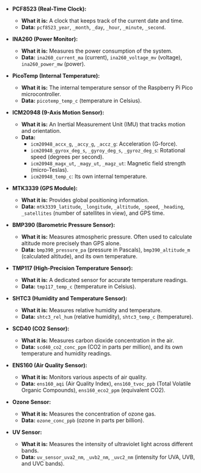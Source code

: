 
*   **PCF8523 (Real-Time Clock):**
    *   **What it is:** A clock that keeps track of the current date and time.
    *   **Data:** `pcf8523_year`, `_month`, `_day`, `_hour`, `_minute`, `_second`.

*   **INA260 (Power Monitor):**
    *   **What it is:** Measures the power consumption of the system.
    *   **Data:** `ina260_current_ma` (current), `ina260_voltage_mv` (voltage), `ina260_power_mw` (power).

*   **PicoTemp (Internal Temperature):**
    *   **What it is:** The internal temperature sensor of the Raspberry Pi Pico microcontroller.
    *   **Data:** `picotemp_temp_c` (temperature in Celsius).

*   **ICM20948 (9-Axis Motion Sensor):**
    *   **What it is:** An Inertial Measurement Unit (IMU) that tracks motion and orientation.
    *   **Data:**
        *   `icm20948_accx_g`, `_accy_g`, `_accz_g`: Acceleration (G-force).
        *   `icm20948_gyrox_deg_s`, `_gyroy_deg_s`, `_gyroz_deg_s`: Rotational speed (degrees per second).
        *   `icm20948_magx_ut`, `_magy_ut`, `_magz_ut`: Magnetic field strength (micro-Teslas).
        *   `icm20948_temp_c`: Its own internal temperature.

*   **MTK3339 (GPS Module):**
    *   **What it is:** Provides global positioning information.
    *   **Data:** `mtk3339_latitude`, `_longitude`, `_altitude`, `_speed`, `_heading`, `_satellites` (number of satellites in view), and GPS time.

*   **BMP390 (Barometric Pressure Sensor):**
    *   **What it is:** Measures atmospheric pressure. Often used to calculate altitude more precisely than GPS alone.
    *   **Data:** `bmp390_pressure_pa` (pressure in Pascals), `bmp390_altitude_m` (calculated altitude), and its own temperature.

*   **TMP117 (High-Precision Temperature Sensor):**
    *   **What it is:** A dedicated sensor for accurate temperature readings.
    *   **Data:** `tmp117_temp_c` (temperature in Celsius).

*   **SHTC3 (Humidity and Temperature Sensor):**
    *   **What it is:** Measures relative humidity and temperature.
    *   **Data:** `shtc3_rel_hum` (relative humidity), `shtc3_temp_c` (temperature).

*   **SCD40 (CO2 Sensor):**
    *   **What it is:** Measures carbon dioxide concentration in the air.
    *   **Data:** `scd40_co2_conc_ppm` (CO2 in parts per million), and its own temperature and humidity readings.

*   **ENS160 (Air Quality Sensor):**
    *   **What it is:** Monitors various aspects of air quality.
    *   **Data:** `ens160_aqi` (Air Quality Index), `ens160_tvoc_ppb` (Total Volatile Organic Compounds), `ens160_eco2_ppm` (equivalent CO2).

*   **Ozone Sensor:**
    *   **What it is:** Measures the concentration of ozone gas.
    *   **Data:** `ozone_conc_ppb` (ozone in parts per billion).

*   **UV Sensor:**
    *   **What it is:** Measures the intensity of ultraviolet light across different bands.
    *   **Data:** `uv_sensor_uva2_nm`, `_uvb2_nm`, `_uvc2_nm` (intensity for UVA, UVB, and UVC bands).
